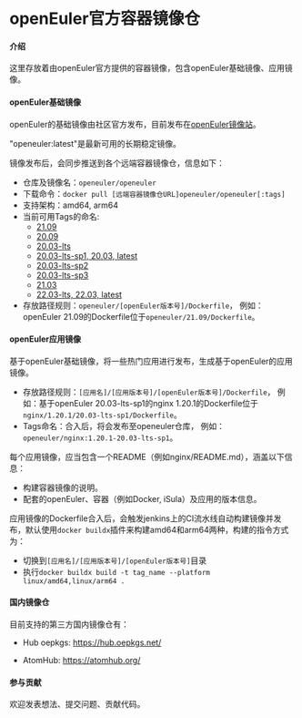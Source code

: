 # openEuler官方容器镜像仓

#### 介绍

这里存放着由openEuler官方提供的容器镜像，包含openEuler基础镜像、应用镜像。


#### openEuler基础镜像

openEuler的基础镜像由社区官方发布，目前发布在[openEuler镜像站](https://repo.openeuler.org)。

"openeuler:latest"是最新可用的长期稳定镜像。

镜像发布后，会同步推送到各个远端容器镜像仓，信息如下：

- 仓库及镜像名：`openeuler/openeuler`
- 下载命令：`docker pull [远端容器镜像仓URL]openeuler/openeuler[:tags]`
- 支持架构：amd64, arm64
- 当前可用Tags的命名: 
	- [21.09](https://repo.openeuler.org/openEuler-21.09/docker_img/)
	- [20.09](https://repo.openeuler.org/openEuler-20.09/docker_img/)
	- [20.03-lts](https://repo.openeuler.org/openEuler-20.03-LTS/)
	- [20.03-lts-sp1, 20.03, latest](https://repo.openeuler.org/openEuler-20.03-LTS-SP1/docker_img/)
	- [20.03-lts-sp2](https://repo.openeuler.org/openEuler-20.03-LTS-SP2/docker_img/)
	- [20.03-lts-sp3](https://repo.openeuler.org/openEuler-20.03-LTS-SP3/docker_img/)
	- [21.03](https://repo.openeuler.org/openEuler-21.03/docker_img/)
	- [22.03-lts, 22.03, latest](https://repo.openeuler.org/openEuler-22.03-LTS/docker_img/)
- 存放路径规则：`openeuler/[openEuler版本号]/Dockerfile`，
例如：openEuler 21.09的Dockerfile位于`openeuler/21.09/Dockerfile`。

#### openEuler应用镜像

基于openEuler基础镜像，将一些热门应用进行发布，生成基于openEuler的应用镜像。

- 存放路径规则：`[应用名]/[应用版本号]/[openEuler版本号]/Dockerfile`，
例如：基于openEuler 20.03-lts-sp1的nginx 1.20.1的Dockerfile位于`nginx/1.20.1/20.03-lts-sp1/Dockerfile`。
- Tags命名：合入后，将会发布至openeuler仓库，
例如：`openeuler/nginx:1.20.1-20.03-lts-sp1`。

每个应用镜像，应当包含一个README（例如nginx/README.md），涵盖以下信息：

- 构建容器镜像的说明。
- 配套的openEuler、容器（例如Docker, iSula）及应用的版本信息。

应用镜像的Dockerfile合入后，会触发jenkins上的CI流水线自动构建镜像并发布，默认使用`docker buildx`插件来构建amd64和arm64两种，构建的指令方式为：
- 切换到`[应用名]/[应用版本号]/[openEuler版本号]`目录
- 执行`docker buildx build -t tag_name --platform linux/amd64,linux/arm64 .`


#### 国内镜像仓

目前支持的第三方国内镜像仓有：

- Hub oepkgs: https://hub.oepkgs.net/

- AtomHub: https://atomhub.org/


#### 参与贡献

欢迎发表想法、提交问题、贡献代码。
